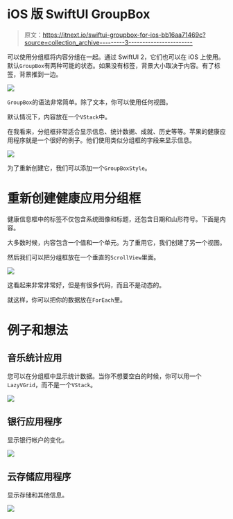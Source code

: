 # iOS 版 SwiftUI GroupBox

> 原文：<https://itnext.io/swiftui-groupbox-for-ios-bb16aa71469c?source=collection_archive---------3----------------------->

可以使用分组框将内容分组在一起。通过 SwiftUI 2，它们也可以在 iOS 上使用。默认`GroupBox`有两种可能的状态。如果没有标签，背景大小取决于内容。有了标签，背景推到一边。

![](img/3d1cb7e2e3ddd6c04701e15bdb9ca491.png)

`GroupBox`的语法非常简单。除了文本，你可以使用任何视图。

默认情况下，内容放在一个`VStack`中。

在我看来，分组框非常适合显示信息、统计数据、成就、历史等等。苹果的健康应用程序就是一个很好的例子。他们使用类似分组框的字段来显示信息。

![](img/50ce48b29dd0710e70bd91d77835fce5.png)

为了重新创建它，我们可以添加一个`GroupBoxStyle`。

# 重新创建健康应用分组框

健康信息框中的标签不仅包含系统图像和标题，还包含日期和山形符号。下面是内容。

大多数时候，内容包含一个值和一个单元。为了重用它，我们创建了另一个视图。

然后我们可以把分组框放在一个垂直的`ScrollView`里面。

![](img/13519c5643691828c159dec1c7f092b0.png)

这看起来非常非常好，但是有很多代码，而且不是动态的。

就这样，你可以把你的数据放在`ForEach`里。

# 例子和想法

## 音乐统计应用

您可以在分组框中显示统计数据。当你不想要空白的时候，你可以用一个`LazyVGrid`，而不是一个`VStack`。

![](img/52773e6cc8c229b63876fbe99cd82324.png)

## 银行应用程序

显示银行帐户的变化。

![](img/ef8400c22c2b3198e1bc4e37fb0f6219.png)

## 云存储应用程序

显示存储和其他信息。

![](img/02560420ad496859502bc0736fb97507.png)